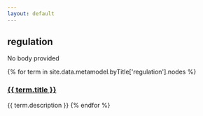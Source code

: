 ```yaml
---
layout: default
---
```

<style>
.initial-content {
  padding-left:5%;
  padding-right:25px;
}
</style>

## regulation

No body provided

{% for term in site.data.metamodel.byTitle['regulation'].nodes %}
### <a href='/_pages/embed?t={{ term.title }}'>{{ term.title }}</a>

{{ term.description }}
{% endfor %}
